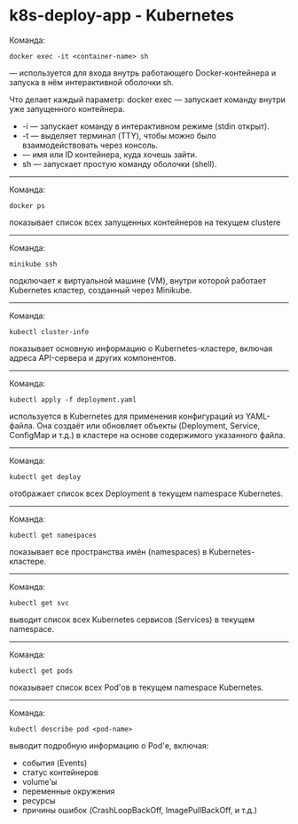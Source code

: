 # k8s-deploy-app - Kubernetes

Команда:

`docker exec -it <container-name> sh`

— используется для входа внутрь работающего Docker-контейнера и запуска в нём интерактивной оболочки sh.

Что делает каждый параметр:
docker exec — запускает команду внутри уже запущенного контейнера.

- -i — запускает команду в интерактивном режиме (stdin открыт).
- -t — выделяет терминал (TTY), чтобы можно было взаимодействовать через консоль.
- <container-name> — имя или ID контейнера, куда хочешь зайти.
- sh — запускает простую команду оболочки (shell).

---

Команда:

`docker ps`

показывает список всех запущенных контейнеров на текущем clustere

---

Команда:

`minikube ssh`

подключает к виртуальной машине (VM), внутри которой работает Kubernetes кластер, созданный через Minikube.

---

Команда:

`kubectl cluster-info`

показывает основную информацию о Kubernetes-кластере, включая адреса API-сервера и других компонентов.

---

Команда:

`kubectl apply -f deployment.yaml`

используется в Kubernetes для применения конфигураций из YAML-файла. Она создаёт или обновляет объекты (Deployment, Service, ConfigMap и т.д.) в кластере на основе содержимого указанного файла.

--- 

Команда:

`kubectl get deploy`

отображает список всех Deployment в текущем namespace Kubernetes.

---

Команда:

`kubectl get namespaces`

показывает все пространства имён (namespaces) в Kubernetes-кластере.

---

Команда:

`kubectl get svc`

выводит список всех Kubernetes сервисов (Services) в текущем namespace.

---

Команда:

`kubectl get pods`

показывает список всех Pod'ов в текущем namespace Kubernetes.

---

Команда:

`kubectl describe pod <pod-name>`

выводит подробную информацию о Pod'е, включая:
- события (Events)
- статус контейнеров
- volume'ы
- переменные окружения
- ресурсы
- причины ошибок (CrashLoopBackOff, ImagePullBackOff, и т.д.)